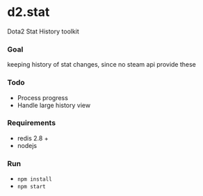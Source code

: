# d2.stat
Dota2 Stat History toolkit

### Goal
keeping history of stat changes, since no steam api provide these

### Todo
 * Process progress
 * Handle large history view


### Requirements
 * redis 2.8 +
 * nodejs

### Run
* <code>npm install</code>
* <code>npm start</code>

